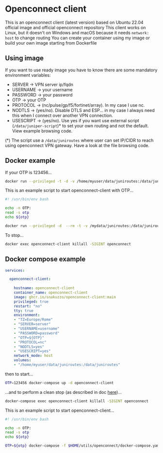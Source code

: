 # Openconnect client

This is an openconnect client (latest version) based on Ubuntu 22.04 official image and official openconnect repository
This client works on Linux, but it doesn't on Windows and macOS because it needs `network: host` to change routing
You can create your container using my image or build your own image starting from Dockerfile

## Using image

If you want to use ready image you have to know there are some mandatory environment variables:

- SERVER -> VPN server ip/fqdn
- USERNAME -> your username
- PASSWORD -> your password
- OTP -> your OTP
- PROTOCOL -> (nc/pulse/gp/f5/fortinet/array). In my case I use nc.
- NODTLS -> (yes/no). Disable DTLS and ESP... in my case I always need this when I connect over another VPN connection.
- USESCRIPT -> (yes/no). Use yes if you want use external script (`/data/juniper-script`)* to set your own routing and not the default. View example browsing code.

(*) The script use a `/data/juniroutes` where user can set IP/CIDR to reach using openconnect VPN gateway. Have a look at the file browsing code.

## Docker example

If your OTP is 123456...

```bash
docker run --privileged -t -d -v /home/myuser/data/juniroutes:/data/juniroutes --name openconnect-client -h openconnect-client -e TZ=Europe/Rome -e SERVER=server -e USERNAME=username -e PASSWORD=password -e OTP=123456 -e PROTOCOL=nc -e NODTLS=yes -e USESCRIPT=yes ghcr.io/snakuzzo/openconnect-client:main 
```

This is an example script to start openconnect-client with OTP...

```bash
#! /usr/bin/env bash

echo -n OTP: 
read -s otp
echo ${otp}

docker run --privileged -d  --rm -t -v /mydata/juniroutes:/data/juniroutes --name openconnect-client -h openconnect-client -e TZ=Europe/Rome -e SERVER=myserver -e USERNAME=username -e PASSWORD=password -e OTP=${otp} -e PROTOCOL=nc -e NODTLS=yes -e USESCRIPT=yes ghcr.io/snakuzzo/openconnect-client:main 
```

To stop...

```bash
docker exec openconnect-client killall -SIGINT openconnect
```

## Docker compose example

```yaml
services:

  openconnect-client:
  
    hostname: openconnect-client
    container_name: openconnect-client
    image: ghcr.io/snakuzzo/openconnect-client:main
    privileged: true
    restart: "no"
    tty: true
    environment:
    - "TZ=Europe/Rome"
    - "SERVER=server"
    - "USERNAME=username"
    - "PASSWORD=password"
    - "OTP=${OTP}"
    - "PROTOCOL=nc"
    - "NODTLS=yes"
    - "USESCRIPT=yes"
    network_mode: host
    volumes:
    - "/home/myuser/data/juniroutes:/data/juniroutes"
```

then to start...

```bash
OTP=123456 docker-compose up -d openconnect-client
```

...and to perform a clean stop (as described in doc [here](https://www.infradead.org/openconnect/manual.html#heading5))...

```bash
docker-compose exec openconnect-client killall -SIGINT openconnect
```

This is an example script to start openconnect-client...

```bash
#! /usr/bin/env bash

echo -n OTP: 
read -s otp
echo ${otp}

OTP=${otp} docker-compose -f $HOME/utils/openconnect/docker-compose.yaml up -d 
```
